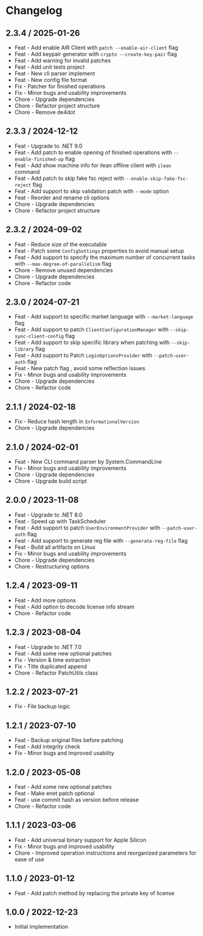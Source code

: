 ﻿# Changelog

## 2.3.4 / 2025-01-26

- Feat - Add enable AIR Client with `patch --enable-air-client` flag
- Feat - Add keypair generator with `crypto --create-key-pair` flag
- Feat - Add warning for invalid patches
- Feat - Add unit tests project
- Feat - New cli parser implement
- Feat - New config file format
- Fix - Patcher for finished operations
- Fix - Minor bugs and usability improvements
- Chore - Upgrade dependencies
- Chore - Refactor project structure
- Chore - Remove de4dot

## 2.3.3 / 2024-12-12

- Feat - Upgrade to .NET 9.0
- Feat - Add patch to enable opening of finished operations with `--enable-finished-op` flag
- Feat - Add show machine info for ilean offline client with `ilean` command
- Feat - Add patch to skip fake fsc reject with `--enable-skip-fake-fsc-reject` flag
- Feat - Add support to skip validation patch with `--mode` option
- Feat - Reorder and rename cli options
- Chore - Upgrade dependencies
- Chore - Refactor project structure

## 2.3.2 / 2024-09-02

- Feat - Reduce size of the executable
- Feat - Patch some `ConfigSettings` properties to avoid manual setup
- Feat - Add support to specify the maximum number of concurrent tasks with `--max-degree-of-parallelism` flag
- Chore - Remove unused dependencies
- Chore - Upgrade dependencies
- Chore - Refactor code

## 2.3.0 / 2024-07-21

- Feat - Add support to specific market language with `--market-language` flag
- Feat - Add support to patch `ClientConfigurationManager` with `--skip-sync-client-config` flag
- Feat - Add support to skip specific library when patching with `--skip-library` flag
- Feat - Add support to Patch `LoginOptionsProvider` with `--patch-user-auth` flag
- Feat - New patch flag , avoid some reflection issues
- Fix - Minor bugs and usability improvements
- Chore - Upgrade dependencies
- Chore - Refactor code

## 2.1.1 / 2024-02-18

- Fix - Reduce hash length in `InformationalVersion`
- Chore - Upgrade dependencies

## 2.1.0 / 2024-02-01

- Feat - New CLI command parser by System.CommandLine
- Fix - Minor bugs and usability improvements
- Chore - Upgrade dependencies
- Chore - Upgrade build script

## 2.0.0 / 2023-11-08

- Feat - Upgrade to .NET 8.0
- Feat - Speed up with TaskScheduler
- Feat - Add support to patch `UserEnvironmentProvider` with `--patch-user-auth` flag
- Feat - Add support to generate reg file with `--generate-reg-file` flag
- Feat - Build all artifacts on Linux
- Fix - Minor bugs and usability improvements
- Chore - Upgrade dependencies
- Chore - Restructuring options

## 1.2.4 / 2023-09-11

- Feat - Add more options
- Feat - Add option to decode license info stream
- Chore - Refactor code

## 1.2.3 / 2023-08-04

- Feat - Upgrade to .NET 7.0
- Feat - Add some new optional patches
- Fix - Version & time extraction
- Fix - Title duplicated append
- Chore - Refactor PatchUtils class

## 1.2.2 / 2023-07-21

- Fix - File backup logic

## 1.2.1 / 2023-07-10

- Feat - Backup original files before patching
- Feat - Add integrity check
- Fix - Minor bugs and improved usability

## 1.2.0 / 2023-05-08

- Feat - Add some new optional patches
- Feat - Make enet patch optional
- Feat - use commit hash as version before release
- Chore - Refactor code

## 1.1.1 / 2023-03-06

- Feat - Add universal binary support for Apple Silicon
- Fix - Minor bugs and improved usability
- Chore - Improved operation instructions and reorganized parameters for ease of use

## 1.1.0 / 2023-01-12

- Feat - Add patch method by replacing the private key of license

## 1.0.0 / 2022-12-23

- Initial implementation
